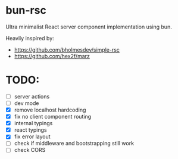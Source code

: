 # bun-rsc

Ultra minimalist React server component implementation using bun.

Heavily inspired by:
- https://github.com/bholmesdev/simple-rsc
- https://github.com/hex2f/marz

# TODO:
- [ ] server actions
- [ ] dev mode
- [x] remove localhost hardcoding
- [x] fix no client component routing 
- [x] internal typings
- [x] react typings
- [x] fix error layout
- [ ] check if middleware and bootstrapping still work
- [ ] check CORS